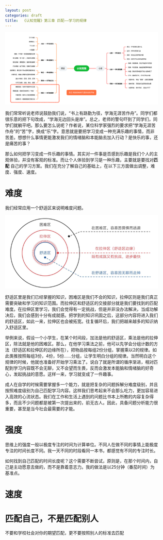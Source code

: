 ```yaml
---
layout: post
categories: draft
title:  《认知觉醒》第三章 匹配——学习的规律
---
```


![认知觉醒脑图](/assets/%E8%84%91%E5%9B%BE%E8%AE%A4%E7%9F%A5%E8%A7%89%E9%86%92-%E5%8C%B9%E9%85%8D.PNG)

我们常常听说老师说鼓励我们说，“书上有路勤为径，学海无涯苦作舟”。同学们都很乐意的把下句改成，“学海无边回头是岸”。总之，老师的警句吓到了同学们，同学们就躺平吧。那么要怎么说呢？作者说，某位科学家强烈的要求把“学海无涯苦作舟”的“苦”字，换成“乐”字。意思就是要把学习变成一种充满乐趣的事情，而非苦差。想想什么事情更能激发我们的情绪脑和本能脑去加入行动？是快乐的事，还是痛苦的事？

那么如何把学习变成一件乐趣的事情。其实对一件事是否感到乐趣是我们个人的主观体验，并没有客观的标准。而让个人体验到学习是一种乐趣，主要就是要找对**匹配** 自己的学习方案。我们在充分了解自己的基础上，在以下三方面做出调整，难度、强度、速度。

# 难度

我们经常应用一个舒适区来说明难度问题。

![舒适区](/assets/%E8%AE%A4%E7%9F%A5%E8%A7%89%E9%86%92-%E8%88%92%E9%80%82%E5%8C%BA%E8%BE%B9%E7%BC%98.png)

舒适区里是我们已经掌握的知识，困难区是我们不会的知识，拉伸区则是我们真正需要突破和学习的知识范围。而拉伸区和舒适区的交接部分就是我们要找到的匹配难度。在拉伸区里学习，我们会觉得有一定挑战，但是并非没办法解决，当成功解决后，我们会感到十分有成就感。把学到的知识巩固之后，这部分内容将进入我们的舒适区，如此一来，拉伸区也会被拓宽。往复循环后，我们把越来越多的知识纳入舒适区里。

举例来说，假设一个小学生，在某个时间段，加法是他的舒适区，乘法是他的拉伸区，除法就是他的困难区。那么，在他学习乘法之前，他可以先学会分组计数的方法（舒适区和拉伸区的边缘所在），把物品按每组2份分组，掌握乘以2的规律。如此类推按照每组3份，4份，5份……分组，让学生明白分组的规律。当然明白这个规律的时候，他就也准备好开始学习乘法了。说白了就是所谓的循序渐进，相对匹配到学习内容既不会无聊，又不会望而生畏，反而会激发本能脑和情绪脑的好奇心，发起挑战的意愿。这样一来，学习就变成了一件趣事。

成人在自学的时候需要掌握多一个能力，就是把复杂的问题拆解分难度级别，并且按照难度级别为自己匹配学习内容。这样我们思考起来不会那么吃力，更加容易进入高效的心流状态。我们在工作和生活上遇到的问题比书本上所教的内容复杂得多，而且不少问题都是被第一次提出来的，前无古人。因此，具备问题分析能力很重要，甚至是当今社会最需要的才能。

# 强度

思维上的强度一般以极度专注的时间为计算单位。不同人在做不同的事情上能极度专注的时间长度不同。我一天不同的时段看同一本书，都感觉有不同的专注时长。

如何找到自己匹配的时间长度呢？这个需要不断尝试，原则是，在那个时间内，自己是主动愿意去做的，而不是靠着意志力。我的做法是以25分钟（番茄时间）为基准点。



# 速度



# 匹配自己，不是匹配别人

不要和学校社会对你的期望匹配，更不要按照别人的标准去匹配
<!--stackedit_data:
eyJoaXN0b3J5IjpbLTkxNDkxNTIyNiwtMjA1MzM0OTc3NSwtMT
k3MTUyNjQ4Niw5NTIyNTU4NjhdfQ==
-->